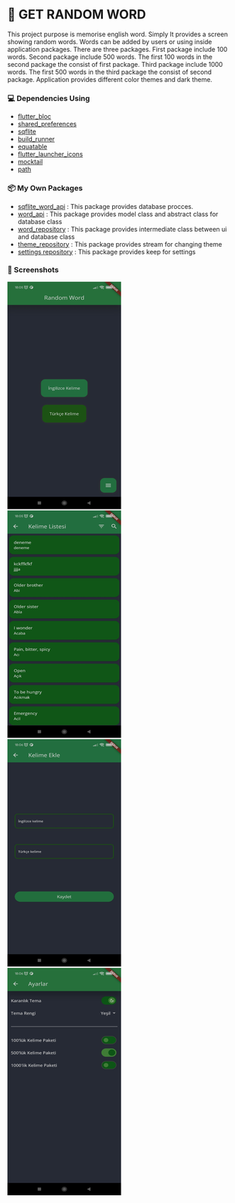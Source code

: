 # 🎲 GET RANDOM WORD

This project purpose is memorise english word. Simply It provides a screen showing random words. Words can be added by users or using inside application packages. There are three packages. First package include 100 words. Second package include 500 words. The first 100 words in the second package the consist of first package. Third package include 1000 words. The first 500 words in the third package the consist of second package. Application provides different color themes and dark theme.


### 💻 Dependencies Using
- [flutter_bloc](https://pub.dev/packages/flutter_bloc) 
- [shared_preferences](https://pub.dev/packages/shared_preferences)
- [sqflite](https://pub.dev/packages/sqflite)
- [build_runner](https://pub.dev/packages/build_runner)
- [equatable](https://pub.dev/packages/equatable)
- [flutter_launcher_icons](https://pub.dev/packages/flutter_launcher_icons)
- [mocktail](https://pub.dev/packages/mocktail)
- [path](https://pub.dev/packages/path)

### 📦 My Own Packages
- [sqflite_word_api](/packages/sqflite_word_api) : This package provides database procces.
- [word_api](/packages/word_api) : This package provides model class and abstract class for database class
- [word_repository](/packages/word_repository) : This package provides intermediate class between ui and database class
- [theme_repository](/packages/theme_repository) : This package provides stream for changing theme
- [settings repository](/packages/settings_repository) : This package provides keep for settings

### 📌 Screenshots
<p>
<img src="/Random Word/main.jpg" width="256" height="512"> 
<img src="/Random Word/list.jpg" width="256" height="512"> 
<img src="/Random Word/add.jpg" width="256" height="512"> 
<img src="/Random Word/settings.jpg" width="256" height="512">
</p>
